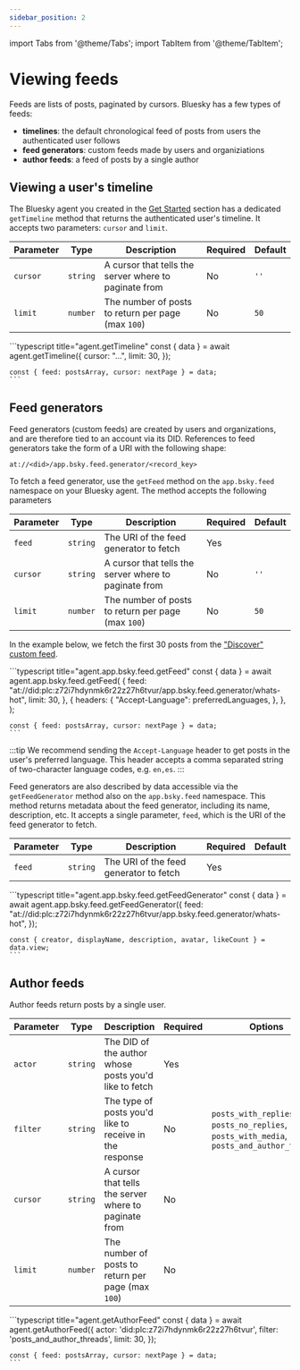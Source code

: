 ```yaml
---
sidebar_position: 2
---
```


import Tabs from '@theme/Tabs';
import TabItem from '@theme/TabItem';

# Viewing feeds

Feeds are lists of posts, paginated by cursors. Bluesky has a few types of feeds:

- **timelines**: the default chronological feed of posts from users the authenticated user follows
- **feed generators**: custom feeds made by users and organiziations
- **author feeds**: a feed of posts by a single author

## Viewing a user's timeline

The Bluesky agent you created in the [Get Started](/docs/get-started) section has a dedicated `getTimeline` method that returns the authenticated user's timeline. It accepts two parameters: `cursor` and `limit`.

| Parameter | Type     | Description                                           | Required | Default |
| --------- | -------- | ----------------------------------------------------- | -------- | ------- |
| `cursor`  | `string` | A cursor that tells the server where to paginate from | No       | `''`    |
| `limit`   | `number` | The number of posts to return per page (max `100`)    | No       | `50`    |

<Tabs groupId="sdk">
  <TabItem value="ts" label="Typescript">
    ```typescript title="agent.getTimeline"
    const { data } = await agent.getTimeline({
      cursor: "...",
      limit: 30,
    });

    const { feed: postsArray, cursor: nextPage } = data;
    ```

  </TabItem>
</Tabs>

## Feed generators

Feed generators (custom feeds) are created by users and organizations, and are therefore tied to an account via its DID. References to feed generators take the form of a URI with the following shape:

```
at://<did>/app.bsky.feed.generator/<record_key>
```

To fetch a feed generator, use the `getFeed` method on the `app.bsky.feed`
namespace on your Bluesky agent. The method accepts the following parameters

| Parameter | Type     | Description                                           | Required | Default |
| --------- | -------- | ----------------------------------------------------- | -------- | ------- |
| `feed`    | `string` | The URI of the feed generator to fetch                | Yes      |         |
| `cursor`  | `string` | A cursor that tells the server where to paginate from | No       | `''`    |
| `limit`   | `number` | The number of posts to return per page (max `100`)    | No       | `50`    |

In the example below, we fetch the first 30 posts from the ["Discover"
custom feed](https://bsky.app/profile/bsky.app/feed/whats-hot).

<Tabs groupId="sdk">
  <TabItem value="ts" label="Typescript">
    ```typescript title="agent.app.bsky.feed.getFeed"
    const { data } = await agent.app.bsky.feed.getFeed(
      {
        feed: "at://did:plc:z72i7hdynmk6r22z27h6tvur/app.bsky.feed.generator/whats-hot",
        limit: 30,
      },
      {
        headers: {
          "Accept-Language": preferredLanguages,
        },
      },
    );

    const { feed: postsArray, cursor: nextPage } = data;
    ```

  </TabItem>
</Tabs>

:::tip
We recommend sending the `Accept-Language` header to get posts in the user's preferred language. This header accepts a comma separated string of two-character language codes, e.g. `en,es`.
:::

Feed generators are also described by data accessible via the `getFeedGenerator`
method also on the `app.bsky.feed` namespace. This method returns metadata about
the feed generator, including its name, description, etc. It accepts a single
parameter, `feed`, which is the URI of the feed generator to fetch.

| Parameter | Type     | Description                            | Required | Default |
| --------- | -------- | -------------------------------------- | -------- | ------- |
| `feed`    | `string` | The URI of the feed generator to fetch | Yes      |         |

<Tabs groupId="sdk">
  <TabItem value="ts" label="Typescript">
    ```typescript title="agent.app.bsky.feed.getFeedGenerator"
    const { data } = await agent.app.bsky.feed.getFeedGenerator({
      feed: "at://did:plc:z72i7hdynmk6r22z27h6tvur/app.bsky.feed.generator/whats-hot",
    });

    const { creator, displayName, description, avatar, likeCount } = data.view;
    ```

  </TabItem>
</Tabs>

## Author feeds

Author feeds return posts by a single user.

| Parameter | Type     | Description                                             | Required | Options                                                                                  | Default              |
| --------- | -------- | ------------------------------------------------------- | -------- | ---------------------------------------------------------------------------------------- | -------------------- |
| `actor`   | `string` | The DID of the author whose posts you'd like to fetch   | Yes      |                                                                                          |                      |
| `filter`  | `string` | The type of posts you'd like to receive in the response | No       | `posts_with_replies`, `posts_no_replies`, `posts_with_media`, `posts_and_author_threads` | `posts_with_replies` |
| `cursor`  | `string` | A cursor that tells the server where to paginate from   | No       |                                                                                          | `''`                 |
| `limit`   | `number` | The number of posts to return per page (max `100`)      | No       |                                                                                          | `50`                 |

<Tabs groupId="sdk">
  <TabItem value="ts" label="Typescript">
    ```typescript title="agent.getAuthorFeed"
    const { data } = await agent.getAuthorFeed({
      actor: 'did:plc:z72i7hdynmk6r22z27h6tvur',
      filter: 'posts_and_author_threads',
      limit: 30,
    });

    const { feed: postsArray, cursor: nextPage } = data;
    ```

  </TabItem>
</Tabs>
